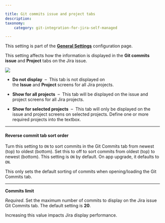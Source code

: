 ```yaml
---

title: Git commits issue and project tabs
description:
taxonomy:
    category: git-integration-for-jira-self-managed

---
```

This setting is part of the [**General Settings**](/git-integration-for-jira-self-managed/General-Settings) configuration page.


This setting affects how the information is displayed in the **Git commits issue** and **Project** tabs on the Jira issue.

![](https://bigbrassband.atlassian.net/wiki/download/thumbnails/1207828697/gitserver-gencfg-git-commits-issue-and-proj-tabs.png?version=3&modificationDate=1647771448090&cacheVersion=1&api=v2&width=564&height=206)

*   **Do not display**  –  This tab is not displayed on the **Issue** and **Project** screens for all Jira projects.

*   **Show for all projects**  –  This tab will be displayed on the issue and project screens for all Jira projects.

*   **Show for selected projects**  –  This tab will only be displayed on the issue and project screens on selected projects. Define one or more required projects into the textbox.


* * *

#### **Reverse commit tab sort order**

Turn this setting to `ON` to sort commits in the Git Commits tab from newest (top) to oldest (bottom). Set this to off to sort commits from oldest (top) to newest (bottom). This setting is `ON` by default. On app upgrade, it defaults to `ON`.

This only sets the default sorting of commits when opening/loading the Git Commits tab.

* * *

**Commits limit**

_Required_. Set the maximum number of commits to display on the Jira issue Git Commits tab. The default setting is **20**.

Increasing this value impacts Jira display performance.

